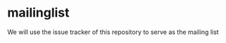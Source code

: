 mailinglist
===========

We will use the issue tracker of this repository to serve as the mailing list

